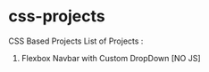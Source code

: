# css-projects
CSS Based Projects
List of Projects :
1. Flexbox Navbar with Custom DropDown [NO JS]
